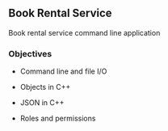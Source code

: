 ## Book Rental Service

Book rental service command line application

### Objectives

- Command line and file I/O

- Objects in C++

- JSON in C++

- Roles and permissions

